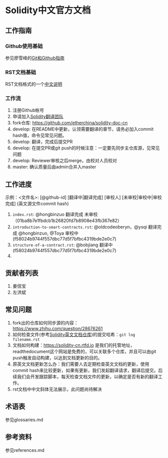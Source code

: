 # Solidity中文官方文档 

## 工作指南

### Github使用基础

参见廖雪峰的[Git和Github指南](https://www.liaoxuefeng.com/wiki/0013739516305929606dd18361248578c67b8067c8c017b000/001373962845513aefd77a99f4145f0a2c7a7ca057e7570000)

### RST文档基础

RST文档格式的一个[中文说明](http://www.cnblogs.com/seayxu/p/5603876.html)

### 工作流

1. 注册Github帐号
2. 申请加入[Solidity翻译团队](https://github.com/orgs/etherchina/teams/solidity-translation-team/)
3. fork仓库: https://github.com/etherchina/solidity-doc-cn
4. develop: 在README中更新，认领需要翻译的章节，请务必加入commit hash值，命令见常见问题。
5. develop: 翻译，完成后提交PR
6. develop: 在提交PR或git push的时候注意：一定要先同步主仓库源，见常见问题
7. develop: Reviewer审核之后merge，由校对人员校对
8. master: 确认质量后由admin合并入master

## 工作进度

示例：<文件名>: [@github-id] [翻译中|翻译完成] [审校人] [未审校|审校中|审校完成] (英文源文件commit hash)  

1. `index.rst`: @hongbinzuo 翻译完成 未审校 （01ba8b7e1fbdcb1b26820fd7b8908e43fb367e82）
2. `introduction-to-smart-contracts.rst`: @oldcodeoberyn，@ysqi 翻译完成 @hongbinzuo, @Toya 审校中 (f58024b9744f557dbc77d5f7bfbc4319bde2e0c7)
3. `structure-of-a-contract.rst`: @bobjiang 翻译中 (f58024b9744f557dbc77d5f7bfbc4319bde2e0c7)
4. 


## 贡献者列表

1. 姜信宝 
2. 左洪斌

## 常见问题
1. fork出的仓库如何同步源的内容：https://www.zhihu.com/question/28676261
2. 如何检查文件(参考[Solidity英文文档仓库](https://github.com/ethereum/solidity))的提交哈希：`git log filename.rst`
3. 文档如何构建：https://solidity-cn.rtfd.io 是我们的托管地址，readthedocument这个网站是免费的，可以关联多个仓库，并且可以由git push触发自动构建，以达到文档更新的目的。
4. 原英文文档更新怎么办：我们需要人去定期检查英文文档的更新，使用commit hash来比较更新，如果有更新，我们发起翻译请求，翻译后提交。后续我们会开发跟踪脚本，每天检查文档文件的更新，以确定是否有新的翻译工作。
5. rst文档中中文斜体无法展示，此问题尚待解决

## 术语表
参见glossaries.md

## 参考资料
参见references.md
